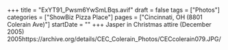+++
title = "ExYT91_Pwsm6YwSmLBqs.avif"
draft = false
tags = ["Photos"]
categories = ["ShowBiz Pizza Place"]
pages = ["Cincinnati, OH (8801 Colerain Ave)"]
startDate = ""
+++
Jasper in Christmas attire (December 2005) 2005https://archive.org/details/CEC_Colerain_Photos/CECcolerain079.JPG/
